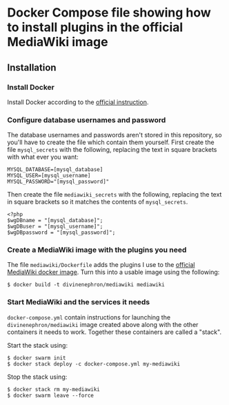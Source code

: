 # Docker Compose file showing how to install plugins in the official MediaWiki image

## Installation

### Install Docker

Install Docker according to the [official
instruction](https://docs.docker.com/install/linux/docker-ce/debian/#install-using-the-repository).

### Configure database usernames and password

The database usernames and passwords aren't stored in this repository,
so you'll have to create the file which contain them yourself. First
create the file `mysql_secrets` with the following, replacing the text
in square brackets with what ever you want:

```
MYSQL_DATABASE=[mysql_database]
MYSQL_USER=[mysql_username]
MYSQL_PASSWORD="[mysql_password]"
```

Then create the file `mediawiki_secrets` with the following, replacing
the text in square brackets so it matches the contents of
`mysql_secrets`.

```
<?php
$wgDBname = "[mysql_database]";
$wgDBuser = "[mysql_username]";
$wgDBpassword = "[mysql_password]";
```

### Create a MediaWiki image with the plugins you need

The file `mediawiki/Dockerfile` adds the plugins I use to the [official
MediaWiki docker image](https://hub.docker.com/_/mediawiki/). Turn
this into a usable image using the following:

```
$ docker build -t divinenephron/mediawiki mediawiki
```

### Start MediaWiki and the services it needs

`docker-compose.yml` contain instructions for launching the
`divinenephron/mediawiki` image created above along with the other
containers it needs to work. Together these containers are called a
"stack".

Start the stack using:

```
$ docker swarm init
$ docker stack deploy -c docker-compose.yml my-mediawiki
```

Stop the stack using:

```
$ docker stack rm my-mediawiki
$ docker swarm leave --force
```
